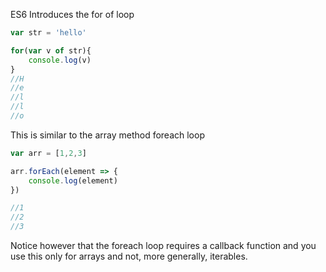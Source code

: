 ES6 Introduces the for of loop

```js
var str = 'hello'

for(var v of str){
    console.log(v)
}
//H
//e
//l
//l
//o
```

This is similar to the array method foreach loop

```js
var arr = [1,2,3]

arr.forEach(element => {
    console.log(element)
})

//1
//2
//3
```

Notice however that the foreach loop requires a callback function and you use this only for arrays and not, more generally, iterables.


